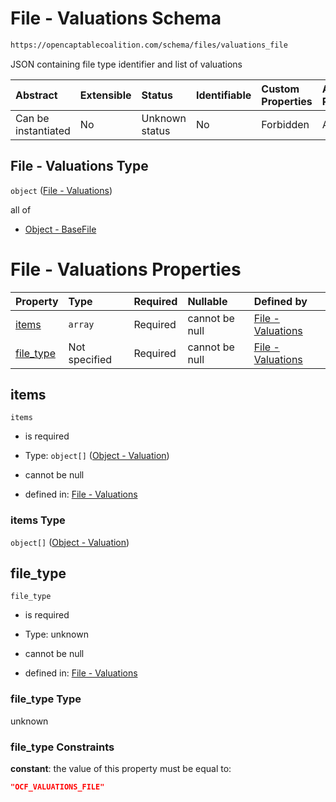 # File - Valuations Schema

```txt
https://opencaptablecoalition.com/schema/files/valuations_file
```

JSON containing file type identifier and list of valuations

| Abstract            | Extensible | Status         | Identifiable | Custom Properties | Additional Properties | Access Restrictions | Defined In                                                                                         |
| :------------------ | :--------- | :------------- | :----------- | :---------------- | :-------------------- | :------------------ | :------------------------------------------------------------------------------------------------- |
| Can be instantiated | No         | Unknown status | No           | Forbidden         | Allowed               | none                | [ValuationsFile.schema.json](../../schema/files/ValuationsFile.schema.json "open original schema") |

## File - Valuations Type

`object` ([File - Valuations](valuationsfile.md))

all of

*   [Object - BaseFile](ocfmanifestfile-allof-object---basefile.md "check type definition")

# File - Valuations Properties

| Property                | Type          | Required | Nullable       | Defined by                                                                                                                                         |
| :---------------------- | :------------ | :------- | :------------- | :------------------------------------------------------------------------------------------------------------------------------------------------- |
| [items](#items)         | `array`       | Required | cannot be null | [File - Valuations](valuationsfile-properties-items.md "https://opencaptablecoalition.com/schema/files/valuations_file#/properties/items")         |
| [file_type](#file_type) | Not specified | Required | cannot be null | [File - Valuations](valuationsfile-properties-file_type.md "https://opencaptablecoalition.com/schema/files/valuations_file#/properties/file_type") |

## items



`items`

*   is required

*   Type: `object[]` ([Object - Valuation](valuationsfile-properties-items-object---valuation.md))

*   cannot be null

*   defined in: [File - Valuations](valuationsfile-properties-items.md "https://opencaptablecoalition.com/schema/files/valuations_file#/properties/items")

### items Type

`object[]` ([Object - Valuation](valuationsfile-properties-items-object---valuation.md))

## file_type



`file_type`

*   is required

*   Type: unknown

*   cannot be null

*   defined in: [File - Valuations](valuationsfile-properties-file_type.md "https://opencaptablecoalition.com/schema/files/valuations_file#/properties/file_type")

### file_type Type

unknown

### file_type Constraints

**constant**: the value of this property must be equal to:

```json
"OCF_VALUATIONS_FILE"
```
